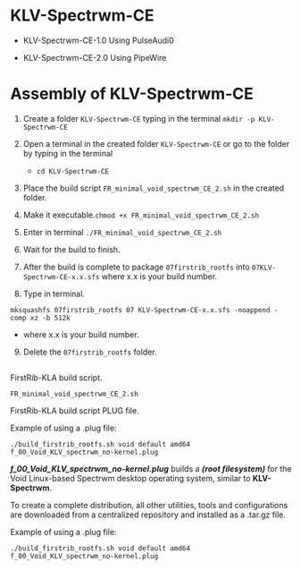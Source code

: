 # KLV-Spectrwm-CE

- KLV-Spectrwm-CE-1.0 Using PulseAudi0
 
- KLV-Spectrwm-CE-2.0 Using PipeWire

# Assembly of KLV-Spectrwm-CE

1) Create a folder `KLV-Spectrwm-CE` typing in the terminal `mkdir -p KLV-Spectrwm-CE`

2) Open a terminal in the created folder `KLV-Spectrwm-CE` or go to the folder by typing in the terminal

   - `cd KLV-Spectrwm-CE`

3) Place the build script  `FR_minimal_void_spectrwm_CE_2.sh` in the created folder.
   
4) Make it executable.`chmod +x FR_minimal_void_spectrwm_CE_2.sh`

5) Enter in terminal `./FR_minimal_void_spectrwm_CE_2.sh`

6) Wait for the build to finish.

7) After the build is complete to package `07firstrib_rootfs` into `07KLV-Spectrwm-CE-x.x.sfs` where x.x is your build number.

8) Type in terminal.

```
mksquashfs 07firstrib_rootfs 07 KLV-Spectrwm-CE-x.x.sfs -noappend -comp xz -b 512k
```
  - where x.x is your build number.

9) Delete the `07firstrib_rootfs` folder.

##

FirstRib-KLA build script. 

```
FR_minimal_void_spectrwm_CE_2.sh
```
FirstRib-KLA build script PLUG file.

Example of using a .plug file:

```
./build_firstrib_rootfs.sh void default amd64 f_00_Void_KLV_spectrwm_no-kernel.plug
```

***f_00_Void_KLV_spectrwm_no-kernel.plug***  builds a  ***(root filesystem)***  for the Void Linux-based Spectrwm desktop operating system, similar to **KLV-Spectrwm**.

To create a complete distribution, all other utilities, tools and configurations are downloaded from a centralized repository and installed as a .tar.gz file.


Example of using a .plug file:

```
./build_firstrib_rootfs.sh void default amd64 f_00_Void_KLV_spectrwm_no-kernel.plug
```
